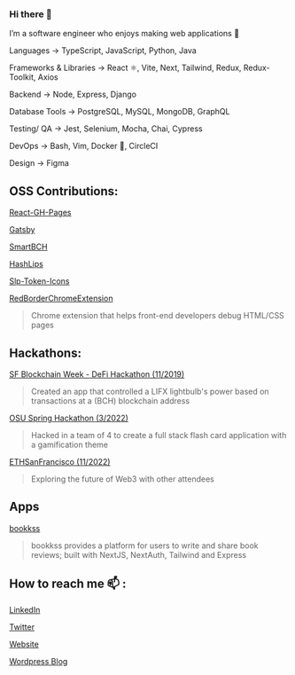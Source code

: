 ### Hi there 👋

I’m a software engineer who enjoys making web applications 🌱 

Languages → TypeScript, JavaScript, Python, Java

Frameworks & Libraries → React ⚛️, Vite, Next, Tailwind, Redux, Redux-Toolkit, Axios

Backend → Node, Express, Django

Database Tools → PostgreSQL, MySQL, MongoDB, GraphQL

Testing/ QA → Jest, Selenium, Mocha, Chai, Cypress

DevOps → Bash, Vim, Docker 🐋, CircleCI

Design → Figma

## OSS Contributions:

[React-GH-Pages](https://github.com/gitname/react-gh-pages)

[Gatsby](https://github.com/gatsbyjs/gatsby)

[SmartBCH](https://github.com/smartbch/smartbch)

[HashLips](https://github.com/HashLips/generative-art-node)

[Slp-Token-Icons](https://github.com/kosinusbch/slp-token-icons)


[RedBorderChromeExtension](https://chrome.google.com/webstore/detail/red-border-chrome-extensi/cgbdhepdbbcdfdlopicohifabajofjbg?hl=en)
> Chrome extension that helps front-end developers debug HTML/CSS pages

## Hackathons:

[SF Blockchain Week - DeFi Hackathon (11/2019)](https://adnjoo.github.io/posts/2020/post-1-wk12-hackathon/)
> Created an app that controlled a LIFX lightbulb's power based on transactions at a (BCH) blockchain address

[OSU Spring Hackathon (3/2022)](https://devpost.com/software/flash-card-application)
> Hacked in a team of 4 to create a full stack flash card application with a gamification theme

[ETHSanFrancisco (11/2022)](https://sf.ethglobal.com/)
> Exploring the future of Web3 with other attendees

## Apps

[bookkss](https://bookkss.com)
> bookkss provides a platform for users to write and share book reviews; built with NextJS, NextAuth, Tailwind and Express

## How to reach me 📫 :

[LinkedIn](https://www.linkedin.com/in/adnjoo/)

[Twitter](https://www.twitter.com/adnjoo/)

[Website](https://adnjoo.com/)

[Wordpress Blog](https://adnjoo.wordpress.com/)
